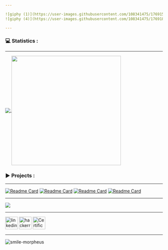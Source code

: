 ```yaml
---

![giphy (1)](https://user-images.githubusercontent.com/108341475/176915653-5f333f6f-063a-42e8-bf36-a6b2ada05cd7.gif)
![giphy (4)](https://user-images.githubusercontent.com/108341475/176918081-bd59fbbc-7e79-4ba7-9e18-9c41de880922.gif)

---
```


### :computer: Statistics :

---

<a href="https://github.com/Abraim01?tab=repositories">
 <img align="center" src="https://github-readme-stats.vercel.app/api?username=Abraim01&line_height=40&show_icons=true&theme=tokyonight&hide_border=true">
</a>

<a href="https://github.com/Abraim01?tab=repositories">
  <img align="center", width = 350px src="https://github-readme-stats.vercel.app/api/top-langs/?username=Abraim01&&theme=tokyonight&hide_border=true"/>
</a>


### :arrow_forward: Projects :

---
[![Readme Card](https://github-readme-stats.vercel.app/api/pin/?username=Abraim01&repo=RealEstate&theme=tokyonight&hide_border=true)](https://github.com/Abraim01/RealEstate)
[![Readme Card](https://github-readme-stats.vercel.app/api/pin/?username=Abraim01&repo=Portfolio&theme=tokyonight&hide_border=true)](https://github.com/Abraim01/Portfolio)
[![Readme Card](https://github-readme-stats.vercel.app/api/pin/?username=Abraim01&repo=ui06&theme=tokyonight&hide_border=true)](https://github.com/Abraim01/ui06)
[![Readme Card](https://github-readme-stats.vercel.app/api/pin/?username=Abraim01&repo=lib-bahja&theme=tokyonight&hide_border=true)](https://github.com/Abraim01/lib-bahja)

---

<a href="https://github.com/abraim01"><img src="https://img.shields.io/github/followers/abraim01?label=Follow&style=social"></a>

---

[<img src='https://cdn.jsdelivr.net/npm/simple-icons@3.0.1/icons/linkedin.svg' alt='linkedin' height='40'>](https://www.linkedin.com/in/abraimmostapha/) [<img src='https://cdn.jsdelivr.net/npm/simple-icons@3.13.0/icons/hackerrank.svg' alt='hackerrank' height='40'>](https://www.hackerrank.com/Apex01_) [<img src='https://cdn.jsdelivr.net/npm/simple-icons@3.0.1/icons/twitter.svg' alt='Certificates' height='40'>](https://twitter.com/ab_ab_ab__01)

---

![smile-morpheus](https://user-images.githubusercontent.com/108341475/176916241-df6fbad0-c027-4033-9386-b4e629df1012.gif)
